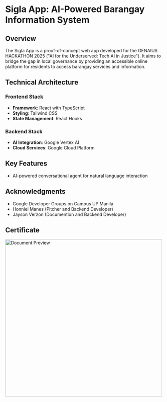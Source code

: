 # Sigla App: AI-Powered Barangay Information System

## Overview
The Sigla App is a proof-of-concept web app developed for the GENAIUS HACKATHON 2025 ("AI for the Underserved: Tech AI in Justice"). It aims to bridge the gap in local governance by providing an accessible online platform for residents to access barangay services and information.

## Technical Architecture

### Frontend Stack
- **Framework**: React with TypeScript
- **Styling**: Tailwind CSS
- **State Management**: React Hooks


### Backend Stack
- **AI Integration**: Google Vertex AI
- **Cloud Services**: Google Cloud Platform

## Key Features
-  AI-powered conversational agent for natural language interaction

## Acknowledgments
- Google Developer Groups on Campus UP Manila 
- Honniel Manes (Pitcher and Backend Developer)
- Jayson Verzon (Documention and Backend Developer)

## Certificate

<img src="https://drive.google.com/uc?export=view&id=1bXv1ZqqXMhGjNEYjRyS5_hXlI8iGyBpe" alt="Document Preview" width="500"/>

  


